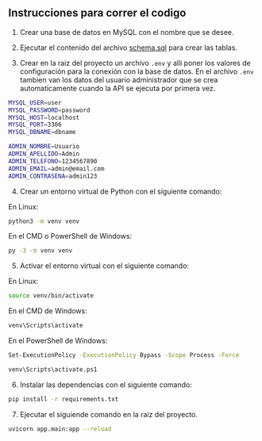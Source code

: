 ## Instrucciones para correr el codigo

1. Crear una base de datos en MySQL con el nombre que se desee.

2. Ejecutar el contenido del archivo [schema.sql](https://github.com/gmr458/proyecto/blob/master/schema_mysql.sql) para crear las tablas.

3. Crear en la raiz del proyecto un archivo `.env` y alli poner los valores de configuración para la conexión con la base de datos.
En el archivo `.env` tambien van los datos del usuario administrador que se crea automaticamente cuando la API se ejecuta por primera vez.

```sh
MYSQL_USER=user
MYSQL_PASSWORD=password
MYSQL_HOST=localhost
MYSQL_PORT=3306
MYSQL_DBNAME=dbname

ADMIN_NOMBRE=Usuario
ADMIN_APELLIDO=Admin
ADMIN_TELEFONO=1234567890
ADMIN_EMAIL=admin@email.com
ADMIN_CONTRASENA=admin123
```

4. Crear un entorno virtual de Python con el siguiente comando:

En Linux:
```sh
python3 -m venv venv
```

En el CMD o PowerShell de Windows:
```sh
py -3 -m venv venv
```

5. Activar el entorno virtual con el siguiente comando:

En Linux:
```sh
source venv/bin/activate
```

En el CMD de Windows:
```sh
venv\Scripts\activate
```

En el PowerShell de Windows:
```sh
Set-ExecutionPolicy -ExecutionPolicy Bypass -Scope Process -Force
```
```sh
venv\Scripts\activate.ps1
```

6. Instalar las dependencias con el siguiente comando:
```sh
pip install -r requirements.txt
```

7. Ejecutar el siguiende comando en la raiz del proyecto.
```sh
uvicorn app.main:app --reload
```
